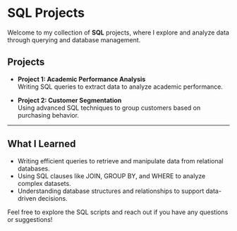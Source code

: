 # SQL Projects

Welcome to my collection of **SQL** projects, where I explore and analyze data through querying and database management.

## Projects

- **Project 1: Academic Performance Analysis**  
  Writing SQL queries to extract data to analyze academic performance.

- **Project 2: Customer Segmentation**  
  Using advanced SQL techniques to group customers based on purchasing behavior.


---

## What I Learned

- Writing efficient queries to retrieve and manipulate data from relational databases.  
- Using SQL clauses like JOIN, GROUP BY, and WHERE to analyze complex datasets.  
- Understanding database structures and relationships to support data-driven decisions.

Feel free to explore the SQL scripts and reach out if you have any questions or suggestions!
